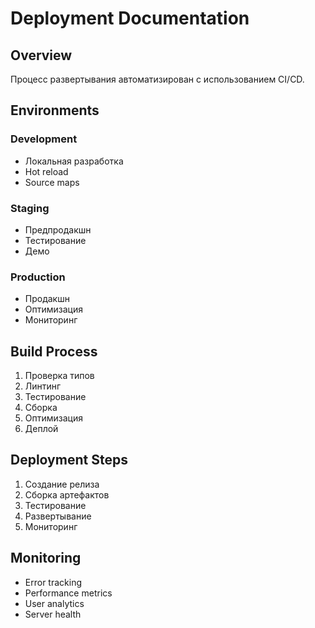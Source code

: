# Deployment Documentation

## Overview
Процесс развертывания автоматизирован с использованием CI/CD.

## Environments

### Development
- Локальная разработка
- Hot reload
- Source maps

### Staging
- Предпродакшн
- Тестирование
- Демо

### Production
- Продакшн
- Оптимизация
- Мониторинг

## Build Process
1. Проверка типов
2. Линтинг
3. Тестирование
4. Сборка
5. Оптимизация
6. Деплой

## Deployment Steps
1. Создание релиза
2. Сборка артефактов
3. Тестирование
4. Развертывание
5. Мониторинг

## Monitoring
- Error tracking
- Performance metrics
- User analytics
- Server health 